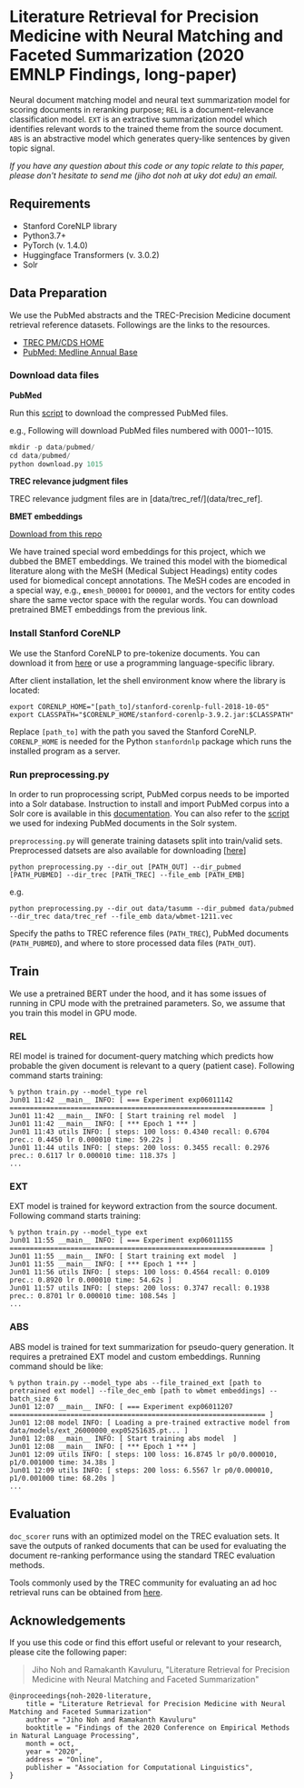 # Literature Retrieval for Precision Medicine with Neural Matching and Faceted Summarization (2020 EMNLP Findings, long-paper)

Neural document matching model and neural text summarization model for scoring documents in reranking purpose; `REL` is a document-relevance classification model. `EXT` is an extractive summarization model which identifies relevant words to the trained theme from the source document. `ABS` is an abstractive model which generates query-like sentences by given topic signal.

*If you have any question about this code or any topic relate to this paper, please don't hesitate to send me (jiho dot noh at uky dot edu) an email.*

## Requirements

- Stanford CoreNLP library
- Python3.7+
- PyTorch (v. 1.4.0)
- Huggingface Transformers (v. 3.0.2)
- Solr


## Data Preparation

We use the PubMed abstracts and the TREC-Precision Medicine document retrieval reference datasets. Followings are the links to the resources.

- [TREC PM/CDS HOME](http://www.trec-cds.org/)
- [PubMed: Medline Annual Base](ftp://ftp.ncbi.nlm.nih.gov/pubmed/baseline/)

### Download data files

**PubMed**

Run this [script](data/pubmed/download.py) to download the compressed PubMed files. 

e.g., Following will download PubMed files numbered with 0001--1015.

```python
mkdir -p data/pubmed/
cd data/pubmed/
python download.py 1015
```

**TREC relevance judgment files**

TREC relevance judgment files are in [data/trec_ref/](data/trec_ref].

**BMET embeddings**

[Download from this repo](https://github.com/romanegloo/BMET-embeddings)

We have trained special word embeddings for this project, which we dubbed the BMET embeddings. We trained this model with the biomedical literature along with the MeSH (Medical Subject Headings) entity codes used for biomedical concept annotations. The MeSH codes are encoded in a special way, e.g., `𝛆mesh_D00001` for `D00001`, and the vectors for entity codes share the same vector space with the regular words. You can download pretrained BMET embeddings from the previous link.

### Install Stanford CoreNLP

We use the Stanford CoreNLP to pre-tokenize documents. You can download it from [here](https://stanfordnlp.github.io/CoreNLP/) or use a programming language-specific library.

After client installation, let the shell environment know where the library is located:

```shell script
export CORENLP_HOME="[path_to]/stanford-corenlp-full-2018-10-05"
export CLASSPATH="$CORENLP_HOME/stanford-corenlp-3.9.2.jar:$CLASSPATH"
```

Replace `[path_to]` with the path you saved the Stanford CoreNLP. `CORENLP_HOME` is needed for the Python `stanfordnlp` package which runs the installed program as a server.

### Run preprocessing.py

In order to run proprocessing script, PubMed corpus needs to be imported into a Solr database. Instruction to install and import PubMed corpus into a Solr core is available in this [documentation](https://tinyurl.com/yyxwx8wv). You can also refer to the [script](index_docs_solr.py) we used for indexing PubMed documents in the Solr system.

`preprocessing.py` will generate training datasets split into train/valid sets. Preprocessed datsets are also available for downloading [[here](https://drive.google.com/file/d/1bHRhDV-SYJysr_w7mdGg7Yc4ep__S0gj/view?usp=sharing)]

```shell script
python preprocessing.py --dir_out [PATH_OUT] --dir_pubmed [PATH_PUBMED] --dir_trec [PATH_TREC] --file_emb [PATH_EMB]
```

e.g.
```
python preprocessing.py --dir_out data/tasumm --dir_pubmed data/pubmed --dir_trec data/trec_ref --file_emb data/wbmet-1211.vec
```

Specify the paths to TREC reference files (`PATH_TREC`), PubMed documents (`PATH_PUBMED`), and where to store processed data files (`PATH_OUT`).


## Train

We use a pretrained BERT under the hood, and it has some issues of running in CPU mode with the pretrained parameters. So, we assume that you train this model in GPU mode. 

### REL

REl model is trained for document-query matching which predicts how probable the given document is relevant to a query (patient case). Following command starts training:

```
% python train.py --model_type rel 
Jun01 11:42 __main__ INFO: [ === Experiment exp06011142 =============================================================== ]
Jun01 11:42 __main__ INFO: [ Start training rel model  ]
Jun01 11:42 __main__ INFO: [ *** Epoch 1 *** ]
Jun01 11:43 utils INFO: [ steps: 100 loss: 0.4340 recall: 0.6704 prec.: 0.4450 lr 0.000010 time: 59.22s ]
Jun01 11:44 utils INFO: [ steps: 200 loss: 0.3455 recall: 0.2976 prec.: 0.6117 lr 0.000010 time: 118.37s ]
...
```

### EXT

EXT model is trained for keyword extraction from the source document. Following command starts training:

```
% python train.py --model_type ext
Jun01 11:55 __main__ INFO: [ === Experiment exp06011155 =============================================================== ]
Jun01 11:55 __main__ INFO: [ Start training ext model  ]
Jun01 11:55 __main__ INFO: [ *** Epoch 1 *** ]
Jun01 11:56 utils INFO: [ steps: 100 loss: 0.4564 recall: 0.0109 prec.: 0.8920 lr 0.000010 time: 54.62s ]
Jun01 11:57 utils INFO: [ steps: 200 loss: 0.3747 recall: 0.1938 prec.: 0.8701 lr 0.000010 time: 108.54s ]
...
```

### ABS

ABS model is trained for text summarization for pseudo-query generation. It requires a pretrained EXT model and custom embeddings. Running command should be like:

```
% python train.py --model_type abs --file_trained_ext [path to pretrained ext model] --file_dec_emb [path to wbmet embeddings] --batch_size 6
Jun01 12:07 __main__ INFO: [ === Experiment exp06011207 =============================================================== ]
Jun01 12:08 model INFO: [ Loading a pre-trained extractive model from data/models/ext_26000000_exp05251635.pt... ]
Jun01 12:08 __main__ INFO: [ Start training abs model  ]
Jun01 12:08 __main__ INFO: [ *** Epoch 1 *** ]
Jun01 12:09 utils INFO: [ steps: 100 loss: 16.8745 lr p0/0.000010, p1/0.001000 time: 34.38s ]
Jun01 12:09 utils INFO: [ steps: 200 loss: 6.5567 lr p0/0.000010, p1/0.001000 time: 68.20s ]
...
```

## Evaluation

`doc_scorer` runs with an optimized model on the TREC evaluation sets. It save the outputs of ranked documents that can be used for evaluating the document re-ranking performance using the standard TREC evaluation methods.

Tools commonly used by the TREC community for evaluating an ad hoc retrieval runs can be obtained from [here](https://trec.nist.gov/trec_eval/).


## Acknowledgements

If you use this code or find this effort useful or relevant to your research, please cite the following paper:

> Jiho Noh and Ramakanth Kavuluru, "Literature Retrieval for Precision Medicine with Neural Matching and Faceted Summarization"

```
@inproceedings{noh-2020-literature,
    title = "Literature Retrieval for Precision Medicine with Neural Matching and Faceted Summarization"
    author = "Jiho Noh and Ramakanth Kavuluru"
    booktitle = "Findings of the 2020 Conference on Empirical Methods in Natural Language Processing",
    month = oct,
    year = "2020",
    address = "Online",
    publisher = "Association for Computational Linguistics",
}
```